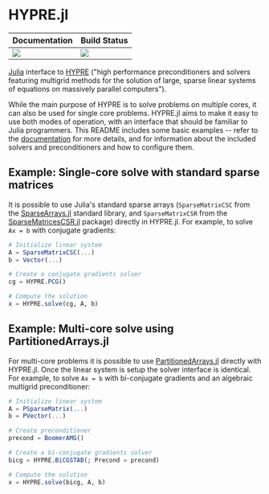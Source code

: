 # HYPRE.jl

| **Documentation**         | **Build Status**                      |
|:------------------------- |:------------------------------------- |
| [![][docs-img]][docs-url] | [![][gh-actions-img]][gh-actions-url] |

[Julia][julia] interface to [HYPRE][hypre] ("high performance preconditioners and solvers
featuring multigrid methods for the solution of large, sparse linear systems of equations on
massively parallel computers").

While the main purpose of HYPRE is to solve problems on multiple cores, it can also be used
for single core problems. HYPRE.jl aims to make it easy to use both modes of operation, with
an interface that should be familiar to Julia programmers. This README includes some basic
examples -- refer to the [documentation][docs-url] for more details, and for information
about the included solvers and preconditioners and how to configure them.

## Example: Single-core solve with standard sparse matrices

It is possible to use Julia's standard sparse arrays (`SparseMatrixCSC` from the
[SparseArrays.jl][sparse-stdlib] standard library, and `SparseMatrixCSR` from the
[SparseMatricesCSR.jl][sparsecsr] package) directly in HYPRE.jl. For example, to solve
`Ax = b` with conjugate gradients:

```julia
# Initialize linear system
A = SparseMatrixCSC(...)
b = Vector(...)

# Create a conjugate gradients solver
cg = HYPRE.PCG()

# Compute the solution
x = HYPRE.solve(cg, A, b)
```

## Example: Multi-core solve using PartitionedArrays.jl

For multi-core problems it is possible to use [PartitionedArrays.jl][partarrays] directly
with HYPRE.jl. Once the linear system is setup the solver interface is identical. For
example, to solve `Ax = b` with bi-conjugate gradients and an algebraic multigrid
preconditioner:

```julia
# Initialize linear system
A = PSparseMatrix(...)
b = PVector(...)

# Create preconditioner
precond = BoomerAMG()

# Create a bi-conjugate gradients solver
bicg = HYPRE.BiCGSTAB(; Precond = precond)

# Compute the solution
x = HYPRE.solve(bicg, A, b)
```


[julia]: https://julialang.org/
[hypre]: https://github.com/hypre-space/hypre
[sparse-stdlib]: https://github.com/JuliaSparse/SparseArrays.jl
[sparsecsr]: https://github.com/gridap/SparseMatricesCSR.jl
[partarrays]: https://github.com/fverdugo/PartitionedArrays.jl
[docs-img]: https://img.shields.io/badge/docs-stable%20release-blue.svg
[docs-url]: https://fredrikekre.github.io/HYPRE.jl/
[gh-actions-img]: https://github.com/fredrikekre/HYPRE.jl/workflows/CI/badge.svg
[gh-actions-url]: https://github.com/fredrikekre/HYPRE.jl/actions?query=workflow%3ACI
